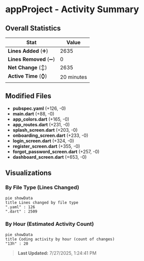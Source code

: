 # appProject - Activity Summary 

## Overall Statistics

| Stat                   | Value                                                             |
| ---------------------- | ----------------------------------------------------------------- |
| **Lines Added** (➕)   | 2635                                          |
| **Lines Removed** (➖) | 0                                        |
| **Net Change** (↕)    | 2635                |
| **Active Time** (⌚)   | 20 minutes |


## Modified Files
- **pubspec.yaml** (+126, -0)
- **main.dart** (+88, -0)
- **app_colors.dart** (+165, -0)
- **app_routes.dart** (+231, -0)
- **splash_screen.dart** (+203, -0)
- **onboarding_screen.dart** (+233, -0)
- **login_screen.dart** (+324, -0)
- **register_screen.dart** (+355, -0)
- **forgot_password_screen.dart** (+257, -0)
- **dashboard_screen.dart** (+653, -0)

## Visualizations

### By File Type (Lines Changed)

```mermaid
pie showData
title Lines changed by file type
".yaml" : 126
".dart" : 2509
```

### By Hour (Estimated Activity Count)

```mermaid
pie showData
title Coding activity by hour (count of changes)
"13h" : 20
```


> **Last Updated:** 7/27/2025, 1:24:41 PM